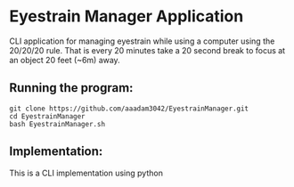 # Eyestrain Manager Application #

CLI application for managing eyestrain while using a computer using the 20/20/20 rule. 
That is every 20 minutes take a 20 second break to focus at an object 20 feet (~6m) away.

## Running the program: ##
```
git clone https://github.com/aaadam3042/EyestrainManager.git
cd EyestrainManager
bash EyestrainManager.sh
```

## Implementation: ##
This is a CLI implementation using python
